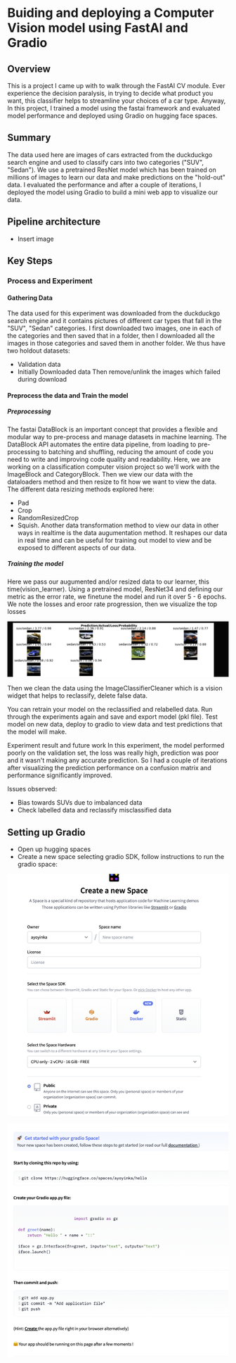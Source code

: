 # Buiding and deploying a Computer Vision model using FastAI and Gradio

## Overview
This is a project I came up with to walk through the FastAI CV module. Ever experience the decision paralysis, in trying to decide what product you want, this classifier helps to streamline your choices of a car type. Anyway, In this project, I trained a model using the fastai framework and evaluated model performance and deployed using Gradio on hugging face spaces.

## Summary
The data used here are images of cars extracted from the duckduckgo search engine and used to classify cars into two categories ("SUV", "Sedan"). We use a pretrained ResNet model which has been trained on millions of images to learn our data and make predictions on the "hold-out" data. I evaluated the performance and after a couple of iterations, I deployed the model using Gradio to build a mini web app to visualize our data.

## Pipeline architecture
* Insert image

## Key Steps
### Process and Experiment

#### Gathering Data
The data used for this experiment was downloaded from the duckduckgo search engine and it contains pictures of different car types that fall in the "SUV", "Sedan" categories. I first downloaded two images, one in each of the categories and then saved that in a folder, then I downloaded all the images in those categories and saved them in another folder. We thus have two holdout datasets:
- Validation data
- Initially Downloaded data
Then remove/unlink the images which failed during download

#### Preprocess the data and Train the model
##### Preprocessing
The fastai DataBlock is an important concept that provides a flexible and modular way to pre-process and manage datasets in machine learning.
The DataBlock API automates the entire data pipeline, from loading to pre-processing to batching and shuffling, reducing the amount of code you need to write and improving code quality and readability.
Here, we are working on a classification computer vision project so we'll work with the ImageBlock and CategoryBlock. Then we view our data with the dataloaders method and then resize to fit how we want to view the data. 
The different data resizing methods explored here:
* Pad
* Crop
* RandomResizedCrop
* Squish.
Another data transformation method to view our data in other ways in realtime is the data augumentation method. It reshapes our data in real time and can be useful for training out model to view and be exposed to different aspects of our data.

##### Training the model
Here we pass our augumented and/or resized data to our learner, this time(vision_learner). Using a pretrained model, ResNet34 and defining our metric as the error rate, we finetune the model and run it over 5 - 6 epochs. We note the losses and eroor rate progression, then we visualize the top losses
<p align="center">
  <img src="https://github.com/Ayoyinka-Sofuwa/Fastai-projects/blob/main/Tests/car_classifiers/top_losses.png">
 </p>

Then we clean the data using the ImageClassifierCleaner which is a vision widget that helps to reclassify, delete false data.

You can retrain your model on the reclassified and relabelled data.
Run through the experiments again and save and export model (pkl file). Test model on new data, deploy to gradio to view data and test predictions that the model will make.

Experiment result and future work
In this experiment, the model performed poorly on the validation set, the loss was really high, prediction was poor and it wasn't making any accurate prediction. So I had a couple of iterations after visualizing the prediction performance on a confusion matrix and performance significantly improved.

Issues observed:
* Bias towards SUVs due to imbalanced data
* Check labelled data and reclassify misclassified data

## Setting up Gradio
* Open up hugging spaces
* Create a new space selecting gradio SDK, follow instructions to run the gradio space:

<p align="center">
  <img src="https://github.com/Ayoyinka-Sofuwa/Fastai-projects/blob/main/Tests/car_classifiers/Hugging face space.png">
 </p>

<p align="center">
  <img src="https://github.com/Ayoyinka-Sofuwa/Fastai-projects/blob/main/Tests/car_classifiers/gradio_app.png">
 </p>
